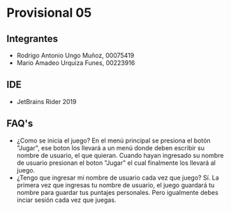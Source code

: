 # Provisional 05

## Integrantes
- Rodrigo Antonio Ungo Muñoz, 00075419
- Mario Amadeo Urquiza Funes, 00223916

## IDE
- JetBrains Rider 2019

## FAQ's
- ¿Como se inicia el juego?
En el menú principal se presiona el botón "Jugar", ese boton los llevará a un menú donde deben escribir su nombre de usuario, el que quieran. Cuando hayan ingresado su nombre de usuario presionan el boton "Jugar" el cual finalmente los llevará al juego.
- ¿Tengo que ingresar mi nombre de usuario cada vez que juego?
Sí. La primera vez que ingresas tu nombre de usuario, el juego guardará tu nombre para guardar tus puntajes personales. Pero igualmente debes inciar sesión cada vez que juegas.
